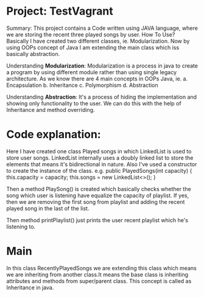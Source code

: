 # Project: TestVagrant
Summary: 
This project contains a Code written using JAVA language, where we are storing the recent three played songs by user. How To Use? Basically I have created two different classes, ie. Modularization. Now by using OOPs concept of Java I am extending the main class which iss basically abstraction.

Understanding **Modularization**: Modularization is a process in java to create a program by using different module rather than using single legacy architecture. As we know there are 4 main concepts in OOPs Java, ie. a. Encapsulation b. Inheritance c. Polymorphism d. Abstraction

Understanding **Abstraction**: It's a process of hiding the implementation and showing only functionality to the user. We can do this with the help of Inheritance and method overriding.

# Code explanation:
Here I have created one class Played songs in which LinkedList is used to store user songs. LinkedList internally uses a doubly linked list to store the elements that means it's bidirectional in nature. Also I've used a constructor to create the instance of the class. e.g. public PlayedSongs(int capacity) { this.capacity = capacity; this.songs = new LinkedList<>(); }

Then a method PlaySong() is created which basically checks whether the song which user is listening have equalize the capacity of playlist. If yes, then we are removing the first song from playlist and adding the recent played song in the last of the list.

Then method printPlaylist() just prints the user recent playlist which he's listening to.

# Main
In this class RecentlyPlayedSongs we are extending this class which means we are inheriting from another class.It means the base class is inheriting attributes and methods from super/parent class. This concept is called as Inheritance in java.
